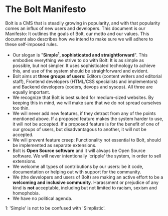 
The Bolt Manifesto
==================

Bolt is a CMS that is steadily growing in popularity, and with that
popularity comes an influx of new users and developers. This document is
our Manifesto: It outlines the goals of Bolt, our motto and our values.
This document also describes how we intend to make sure we will adhere to
these self-imposed rules.

- Our slogan is "**Simple<sup>1</sup>, sophisticated and straightforward**". 
  This embodies everything we strive to do with Bolt: It is as simple as
  possible, but not simpler. It uses sophisticated technology to achieve
  this, and use of the system should be straighforward and evident.
- Bolt aims at **three groups of users**: Editors (content writers and 
  editorial staff),  Frontend developers (HTML/CSS specialists and implementors) 
  and Backend developers (coders, devops and sysops). All three are 
  equally important.
- We recognize that Bolt is best suited for medium-sized websites. By
  keeping this in mind, we will make sure that we do not spread ourselves
  too thin.
- We will never add new features, if they detract from any of the points
  mentioned above. If a proposed feature makes the system harder to use,
  it will not be accepted. If a proposed feature is for the benefit of one
  of our groups of users, but disadvantagous to another, it will not be
  accepted.
- We will prevent feature creep: Functionality not essential to Bolt,
  should be implemented as separate extensions.
- Bolt is **Open Source software** and it will always be Open Source
  software. We will never intentionally 'cripple' the system, in order to
  sell extensions.
- We welcome all types of contributions by our users: be it code,
  documentation or helping out with support for the community.
- We (the developers and users of Bolt) are making an active effort to be
  a **welcoming and inclusive community**. Harassment or prejudice of any 
  kind is __not__ acceptable, including but not limited to racism, sexism 
  and homophobia.
- We have no political agenda.


1: 'Simple' is not to be confused with 'Simplistic'. 
